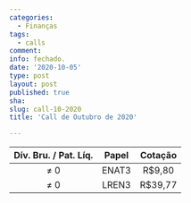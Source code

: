 ```yaml
---
categories:
  - Finanças
tags:
  - calls
comment: 
info: fechado.
date: '2020-10-05'
type: post
layout: post
published: true
sha: 
slug: call-10-2020
title: 'Call de Outubro de 2020'

---
```


| **Dív. Bru. / Pat. Líq.** | **Papel** | **Cotação** |
|:-------------------------:|:---------:|:-----------:|
| ≠ 0                       | ENAT3     | R$9,80     |
| ≠ 0                       | LREN3     | R$39,77     |
